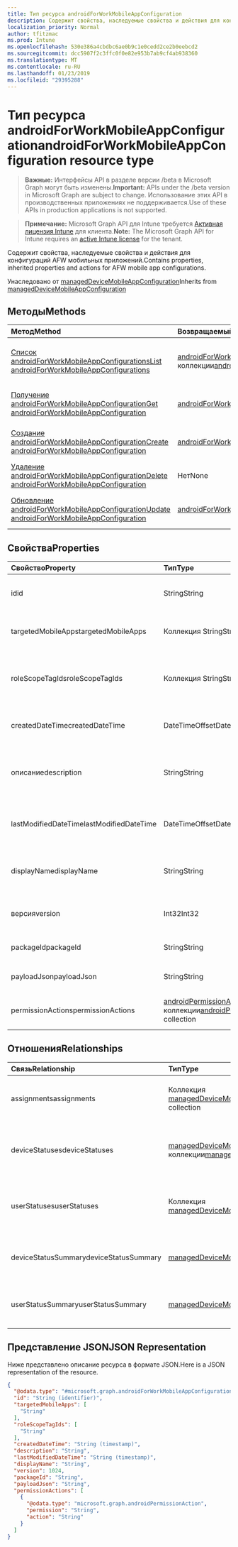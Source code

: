 ```yaml
---
title: Тип ресурса androidForWorkMobileAppConfiguration
description: Содержит свойства, наследуемые свойства и действия для конфигураций AFW мобильных приложений.
localization_priority: Normal
author: tfitzmac
ms.prod: Intune
ms.openlocfilehash: 530e386a4cbdbc6ae0b9c1e0cedd2ce2b0eebcd2
ms.sourcegitcommit: dcc5907f2c3ffc0f0e82e953b7ab9cf4ab938360
ms.translationtype: MT
ms.contentlocale: ru-RU
ms.lasthandoff: 01/23/2019
ms.locfileid: "29395288"
---
```

# <a name="androidforworkmobileappconfiguration-resource-type"></a><span data-ttu-id="3662a-103">Тип ресурса androidForWorkMobileAppConfiguration</span><span class="sxs-lookup"><span data-stu-id="3662a-103">androidForWorkMobileAppConfiguration resource type</span></span>

> <span data-ttu-id="3662a-104">**Важные:** Интерфейсы API в разделе версии /beta в Microsoft Graph могут быть изменены.</span><span class="sxs-lookup"><span data-stu-id="3662a-104">**Important:** APIs under the /beta version in Microsoft Graph are subject to change.</span></span> <span data-ttu-id="3662a-105">Использование этих API в производственных приложениях не поддерживается.</span><span class="sxs-lookup"><span data-stu-id="3662a-105">Use of these APIs in production applications is not supported.</span></span>

> <span data-ttu-id="3662a-106">**Примечание:** Microsoft Graph API для Intune требуется [Активная лицензия Intune](https://go.microsoft.com/fwlink/?linkid=839381) для клиента.</span><span class="sxs-lookup"><span data-stu-id="3662a-106">**Note:** The Microsoft Graph API for Intune requires an [active Intune license](https://go.microsoft.com/fwlink/?linkid=839381) for the tenant.</span></span>

<span data-ttu-id="3662a-107">Содержит свойства, наследуемые свойства и действия для конфигураций AFW мобильных приложений.</span><span class="sxs-lookup"><span data-stu-id="3662a-107">Contains properties, inherited properties and actions for AFW mobile app configurations.</span></span>


<span data-ttu-id="3662a-108">Унаследовано от [managedDeviceMobileAppConfiguration](../resources/intune-apps-manageddevicemobileappconfiguration.md)</span><span class="sxs-lookup"><span data-stu-id="3662a-108">Inherits from [managedDeviceMobileAppConfiguration](../resources/intune-apps-manageddevicemobileappconfiguration.md)</span></span>

## <a name="methods"></a><span data-ttu-id="3662a-109">Методы</span><span class="sxs-lookup"><span data-stu-id="3662a-109">Methods</span></span>
|<span data-ttu-id="3662a-110">Метод</span><span class="sxs-lookup"><span data-stu-id="3662a-110">Method</span></span>|<span data-ttu-id="3662a-111">Возвращаемый тип</span><span class="sxs-lookup"><span data-stu-id="3662a-111">Return Type</span></span>|<span data-ttu-id="3662a-112">Описание</span><span class="sxs-lookup"><span data-stu-id="3662a-112">Description</span></span>|
|:---|:---|:---|
|[<span data-ttu-id="3662a-113">Список androidForWorkMobileAppConfigurations</span><span class="sxs-lookup"><span data-stu-id="3662a-113">List androidForWorkMobileAppConfigurations</span></span>](../api/intune-apps-androidforworkmobileappconfiguration-list.md)|<span data-ttu-id="3662a-114">[androidForWorkMobileAppConfiguration](../resources/intune-apps-androidforworkmobileappconfiguration.md) коллекции</span><span class="sxs-lookup"><span data-stu-id="3662a-114">[androidForWorkMobileAppConfiguration](../resources/intune-apps-androidforworkmobileappconfiguration.md) collection</span></span>|<span data-ttu-id="3662a-115">Свойства списка и связей объектов [androidForWorkMobileAppConfiguration](../resources/intune-apps-androidforworkmobileappconfiguration.md) .</span><span class="sxs-lookup"><span data-stu-id="3662a-115">List properties and relationships of the [androidForWorkMobileAppConfiguration](../resources/intune-apps-androidforworkmobileappconfiguration.md) objects.</span></span>|
|[<span data-ttu-id="3662a-116">Получение androidForWorkMobileAppConfiguration</span><span class="sxs-lookup"><span data-stu-id="3662a-116">Get androidForWorkMobileAppConfiguration</span></span>](../api/intune-apps-androidforworkmobileappconfiguration-get.md)|[<span data-ttu-id="3662a-117">androidForWorkMobileAppConfiguration</span><span class="sxs-lookup"><span data-stu-id="3662a-117">androidForWorkMobileAppConfiguration</span></span>](../resources/intune-apps-androidforworkmobileappconfiguration.md)|<span data-ttu-id="3662a-118">Чтение свойства и связи объекта [androidForWorkMobileAppConfiguration](../resources/intune-apps-androidforworkmobileappconfiguration.md) .</span><span class="sxs-lookup"><span data-stu-id="3662a-118">Read properties and relationships of the [androidForWorkMobileAppConfiguration](../resources/intune-apps-androidforworkmobileappconfiguration.md) object.</span></span>|
|[<span data-ttu-id="3662a-119">Создание androidForWorkMobileAppConfiguration</span><span class="sxs-lookup"><span data-stu-id="3662a-119">Create androidForWorkMobileAppConfiguration</span></span>](../api/intune-apps-androidforworkmobileappconfiguration-create.md)|[<span data-ttu-id="3662a-120">androidForWorkMobileAppConfiguration</span><span class="sxs-lookup"><span data-stu-id="3662a-120">androidForWorkMobileAppConfiguration</span></span>](../resources/intune-apps-androidforworkmobileappconfiguration.md)|<span data-ttu-id="3662a-121">Создание нового объекта [androidForWorkMobileAppConfiguration](../resources/intune-apps-androidforworkmobileappconfiguration.md) .</span><span class="sxs-lookup"><span data-stu-id="3662a-121">Create a new [androidForWorkMobileAppConfiguration](../resources/intune-apps-androidforworkmobileappconfiguration.md) object.</span></span>|
|[<span data-ttu-id="3662a-122">Удаление androidForWorkMobileAppConfiguration</span><span class="sxs-lookup"><span data-stu-id="3662a-122">Delete androidForWorkMobileAppConfiguration</span></span>](../api/intune-apps-androidforworkmobileappconfiguration-delete.md)|<span data-ttu-id="3662a-123">Нет</span><span class="sxs-lookup"><span data-stu-id="3662a-123">None</span></span>|<span data-ttu-id="3662a-124">Удаляет [androidForWorkMobileAppConfiguration](../resources/intune-apps-androidforworkmobileappconfiguration.md).</span><span class="sxs-lookup"><span data-stu-id="3662a-124">Deletes a [androidForWorkMobileAppConfiguration](../resources/intune-apps-androidforworkmobileappconfiguration.md).</span></span>|
|[<span data-ttu-id="3662a-125">Обновление androidForWorkMobileAppConfiguration</span><span class="sxs-lookup"><span data-stu-id="3662a-125">Update androidForWorkMobileAppConfiguration</span></span>](../api/intune-apps-androidforworkmobileappconfiguration-update.md)|[<span data-ttu-id="3662a-126">androidForWorkMobileAppConfiguration</span><span class="sxs-lookup"><span data-stu-id="3662a-126">androidForWorkMobileAppConfiguration</span></span>](../resources/intune-apps-androidforworkmobileappconfiguration.md)|<span data-ttu-id="3662a-127">Обновление свойства объекта [androidForWorkMobileAppConfiguration](../resources/intune-apps-androidforworkmobileappconfiguration.md) .</span><span class="sxs-lookup"><span data-stu-id="3662a-127">Update the properties of a [androidForWorkMobileAppConfiguration](../resources/intune-apps-androidforworkmobileappconfiguration.md) object.</span></span>|

## <a name="properties"></a><span data-ttu-id="3662a-128">Свойства</span><span class="sxs-lookup"><span data-stu-id="3662a-128">Properties</span></span>
|<span data-ttu-id="3662a-129">Свойство</span><span class="sxs-lookup"><span data-stu-id="3662a-129">Property</span></span>|<span data-ttu-id="3662a-130">Тип</span><span class="sxs-lookup"><span data-stu-id="3662a-130">Type</span></span>|<span data-ttu-id="3662a-131">Описание</span><span class="sxs-lookup"><span data-stu-id="3662a-131">Description</span></span>|
|:---|:---|:---|
|<span data-ttu-id="3662a-132">id</span><span class="sxs-lookup"><span data-stu-id="3662a-132">id</span></span>|<span data-ttu-id="3662a-133">String</span><span class="sxs-lookup"><span data-stu-id="3662a-133">String</span></span>|<span data-ttu-id="3662a-134">Ключ объекта.</span><span class="sxs-lookup"><span data-stu-id="3662a-134">Key of the entity.</span></span> <span data-ttu-id="3662a-135">Унаследовано от [managedDeviceMobileAppConfiguration](../resources/intune-apps-manageddevicemobileappconfiguration.md);</span><span class="sxs-lookup"><span data-stu-id="3662a-135">Inherited from [managedDeviceMobileAppConfiguration](../resources/intune-apps-manageddevicemobileappconfiguration.md)</span></span>|
|<span data-ttu-id="3662a-136">targetedMobileApps</span><span class="sxs-lookup"><span data-stu-id="3662a-136">targetedMobileApps</span></span>|<span data-ttu-id="3662a-137">Коллекция String</span><span class="sxs-lookup"><span data-stu-id="3662a-137">String collection</span></span>|<span data-ttu-id="3662a-138">приложение-обработчик</span><span class="sxs-lookup"><span data-stu-id="3662a-138">the associated app.</span></span> <span data-ttu-id="3662a-139">Унаследовано от [managedDeviceMobileAppConfiguration](../resources/intune-apps-manageddevicemobileappconfiguration.md);</span><span class="sxs-lookup"><span data-stu-id="3662a-139">Inherited from [managedDeviceMobileAppConfiguration](../resources/intune-apps-manageddevicemobileappconfiguration.md)</span></span>|
|<span data-ttu-id="3662a-140">roleScopeTagIds</span><span class="sxs-lookup"><span data-stu-id="3662a-140">roleScopeTagIds</span></span>|<span data-ttu-id="3662a-141">Коллекция String</span><span class="sxs-lookup"><span data-stu-id="3662a-141">String collection</span></span>|<span data-ttu-id="3662a-142">Список областей теги для данного объекта конфигурации приложения.</span><span class="sxs-lookup"><span data-stu-id="3662a-142">List of Scope Tags for this App configuration entity.</span></span> <span data-ttu-id="3662a-143">Унаследовано от [managedDeviceMobileAppConfiguration](../resources/intune-apps-manageddevicemobileappconfiguration.md);</span><span class="sxs-lookup"><span data-stu-id="3662a-143">Inherited from [managedDeviceMobileAppConfiguration](../resources/intune-apps-manageddevicemobileappconfiguration.md)</span></span>|
|<span data-ttu-id="3662a-144">createdDateTime</span><span class="sxs-lookup"><span data-stu-id="3662a-144">createdDateTime</span></span>|<span data-ttu-id="3662a-145">DateTimeOffset</span><span class="sxs-lookup"><span data-stu-id="3662a-145">DateTimeOffset</span></span>|<span data-ttu-id="3662a-146">Дата и время создания объекта.</span><span class="sxs-lookup"><span data-stu-id="3662a-146">DateTime the object was created.</span></span> <span data-ttu-id="3662a-147">Унаследовано от [managedDeviceMobileAppConfiguration](../resources/intune-apps-manageddevicemobileappconfiguration.md);</span><span class="sxs-lookup"><span data-stu-id="3662a-147">Inherited from [managedDeviceMobileAppConfiguration](../resources/intune-apps-manageddevicemobileappconfiguration.md)</span></span>|
|<span data-ttu-id="3662a-148">описание</span><span class="sxs-lookup"><span data-stu-id="3662a-148">description</span></span>|<span data-ttu-id="3662a-149">String</span><span class="sxs-lookup"><span data-stu-id="3662a-149">String</span></span>|<span data-ttu-id="3662a-150">Администратор предоставил описание конфигурация устройства.</span><span class="sxs-lookup"><span data-stu-id="3662a-150">Admin provided description of the Device Configuration.</span></span> <span data-ttu-id="3662a-151">Унаследовано от [managedDeviceMobileAppConfiguration](../resources/intune-apps-manageddevicemobileappconfiguration.md);</span><span class="sxs-lookup"><span data-stu-id="3662a-151">Inherited from [managedDeviceMobileAppConfiguration](../resources/intune-apps-manageddevicemobileappconfiguration.md)</span></span>|
|<span data-ttu-id="3662a-152">lastModifiedDateTime</span><span class="sxs-lookup"><span data-stu-id="3662a-152">lastModifiedDateTime</span></span>|<span data-ttu-id="3662a-153">DateTimeOffset</span><span class="sxs-lookup"><span data-stu-id="3662a-153">DateTimeOffset</span></span>|<span data-ttu-id="3662a-154">Дата и время последнего изменения объекта.</span><span class="sxs-lookup"><span data-stu-id="3662a-154">DateTime the object was last modified.</span></span> <span data-ttu-id="3662a-155">Унаследовано от [managedDeviceMobileAppConfiguration](../resources/intune-apps-manageddevicemobileappconfiguration.md);</span><span class="sxs-lookup"><span data-stu-id="3662a-155">Inherited from [managedDeviceMobileAppConfiguration](../resources/intune-apps-manageddevicemobileappconfiguration.md)</span></span>|
|<span data-ttu-id="3662a-156">displayName</span><span class="sxs-lookup"><span data-stu-id="3662a-156">displayName</span></span>|<span data-ttu-id="3662a-157">String</span><span class="sxs-lookup"><span data-stu-id="3662a-157">String</span></span>|<span data-ttu-id="3662a-158">Администратор предоставил название конфигурации устройства.</span><span class="sxs-lookup"><span data-stu-id="3662a-158">Admin provided name of the device configuration.</span></span> <span data-ttu-id="3662a-159">Унаследовано от [managedDeviceMobileAppConfiguration](../resources/intune-apps-manageddevicemobileappconfiguration.md);</span><span class="sxs-lookup"><span data-stu-id="3662a-159">Inherited from [managedDeviceMobileAppConfiguration](../resources/intune-apps-manageddevicemobileappconfiguration.md)</span></span>|
|<span data-ttu-id="3662a-160">версия</span><span class="sxs-lookup"><span data-stu-id="3662a-160">version</span></span>|<span data-ttu-id="3662a-161">Int32</span><span class="sxs-lookup"><span data-stu-id="3662a-161">Int32</span></span>|<span data-ttu-id="3662a-162">Версия конфигурации устройства.</span><span class="sxs-lookup"><span data-stu-id="3662a-162">Version of the device configuration.</span></span> <span data-ttu-id="3662a-163">Унаследовано от [managedDeviceMobileAppConfiguration](../resources/intune-apps-manageddevicemobileappconfiguration.md);</span><span class="sxs-lookup"><span data-stu-id="3662a-163">Inherited from [managedDeviceMobileAppConfiguration](../resources/intune-apps-manageddevicemobileappconfiguration.md)</span></span>|
|<span data-ttu-id="3662a-164">packageId</span><span class="sxs-lookup"><span data-stu-id="3662a-164">packageId</span></span>|<span data-ttu-id="3662a-165">String</span><span class="sxs-lookup"><span data-stu-id="3662a-165">String</span></span>|<span data-ttu-id="3662a-166">Идентификатор пакета конфигурации Android для работы приложения.</span><span class="sxs-lookup"><span data-stu-id="3662a-166">Android For Work app configuration package id.</span></span>|
|<span data-ttu-id="3662a-167">payloadJson</span><span class="sxs-lookup"><span data-stu-id="3662a-167">payloadJson</span></span>|<span data-ttu-id="3662a-168">String</span><span class="sxs-lookup"><span data-stu-id="3662a-168">String</span></span>|<span data-ttu-id="3662a-169">Полезной нагрузки JSON конфигурации приложения Android для работы.</span><span class="sxs-lookup"><span data-stu-id="3662a-169">Android For Work app configuration JSON payload.</span></span>|
|<span data-ttu-id="3662a-170">permissionActions</span><span class="sxs-lookup"><span data-stu-id="3662a-170">permissionActions</span></span>|<span data-ttu-id="3662a-171">[androidPermissionAction](../resources/intune-apps-androidpermissionaction.md) коллекции</span><span class="sxs-lookup"><span data-stu-id="3662a-171">[androidPermissionAction](../resources/intune-apps-androidpermissionaction.md) collection</span></span>|<span data-ttu-id="3662a-172">Список разрешений для Android и соответствующие действия разрешений.</span><span class="sxs-lookup"><span data-stu-id="3662a-172">List of Android app permissions and corresponding permission actions.</span></span>|

## <a name="relationships"></a><span data-ttu-id="3662a-173">Отношения</span><span class="sxs-lookup"><span data-stu-id="3662a-173">Relationships</span></span>
|<span data-ttu-id="3662a-174">Связь</span><span class="sxs-lookup"><span data-stu-id="3662a-174">Relationship</span></span>|<span data-ttu-id="3662a-175">Тип</span><span class="sxs-lookup"><span data-stu-id="3662a-175">Type</span></span>|<span data-ttu-id="3662a-176">Описание</span><span class="sxs-lookup"><span data-stu-id="3662a-176">Description</span></span>|
|:---|:---|:---|
|<span data-ttu-id="3662a-177">assignments</span><span class="sxs-lookup"><span data-stu-id="3662a-177">assignments</span></span>|<span data-ttu-id="3662a-178">Коллекция [managedDeviceMobileAppConfigurationAssignment](../resources/intune-apps-manageddevicemobileappconfigurationassignment.md)</span><span class="sxs-lookup"><span data-stu-id="3662a-178">[managedDeviceMobileAppConfigurationAssignment](../resources/intune-apps-manageddevicemobileappconfigurationassignment.md) collection</span></span>|<span data-ttu-id="3662a-179">Список заданий группы для настройки приложения.</span><span class="sxs-lookup"><span data-stu-id="3662a-179">The list of group assignemenets for app configration.</span></span> <span data-ttu-id="3662a-180">Унаследовано от [managedDeviceMobileAppConfiguration](../resources/intune-apps-manageddevicemobileappconfiguration.md);</span><span class="sxs-lookup"><span data-stu-id="3662a-180">Inherited from [managedDeviceMobileAppConfiguration](../resources/intune-apps-manageddevicemobileappconfiguration.md)</span></span>|
|<span data-ttu-id="3662a-181">deviceStatuses</span><span class="sxs-lookup"><span data-stu-id="3662a-181">deviceStatuses</span></span>|<span data-ttu-id="3662a-182">[managedDeviceMobileAppConfigurationDeviceStatus](../resources/intune-apps-manageddevicemobileappconfigurationdevicestatus.md) коллекции</span><span class="sxs-lookup"><span data-stu-id="3662a-182">[managedDeviceMobileAppConfigurationDeviceStatus](../resources/intune-apps-manageddevicemobileappconfigurationdevicestatus.md) collection</span></span>|<span data-ttu-id="3662a-183">Список ManagedDeviceMobileAppConfigurationDeviceStatus.</span><span class="sxs-lookup"><span data-stu-id="3662a-183">List of ManagedDeviceMobileAppConfigurationDeviceStatus.</span></span> <span data-ttu-id="3662a-184">Унаследовано от [managedDeviceMobileAppConfiguration](../resources/intune-apps-manageddevicemobileappconfiguration.md);</span><span class="sxs-lookup"><span data-stu-id="3662a-184">Inherited from [managedDeviceMobileAppConfiguration](../resources/intune-apps-manageddevicemobileappconfiguration.md)</span></span>|
|<span data-ttu-id="3662a-185">userStatuses</span><span class="sxs-lookup"><span data-stu-id="3662a-185">userStatuses</span></span>|<span data-ttu-id="3662a-186">Коллекция [managedDeviceMobileAppConfigurationUserStatus](../resources/intune-apps-manageddevicemobileappconfigurationuserstatus.md)</span><span class="sxs-lookup"><span data-stu-id="3662a-186">[managedDeviceMobileAppConfigurationUserStatus](../resources/intune-apps-manageddevicemobileappconfigurationuserstatus.md) collection</span></span>|<span data-ttu-id="3662a-187">Список объектов ManagedDeviceMobileAppConfigurationUserStatus.</span><span class="sxs-lookup"><span data-stu-id="3662a-187">List of ManagedDeviceMobileAppConfigurationUserStatus.</span></span> <span data-ttu-id="3662a-188">Унаследовано от [managedDeviceMobileAppConfiguration](../resources/intune-apps-manageddevicemobileappconfiguration.md);</span><span class="sxs-lookup"><span data-stu-id="3662a-188">Inherited from [managedDeviceMobileAppConfiguration](../resources/intune-apps-manageddevicemobileappconfiguration.md)</span></span>|
|<span data-ttu-id="3662a-189">deviceStatusSummary</span><span class="sxs-lookup"><span data-stu-id="3662a-189">deviceStatusSummary</span></span>|[<span data-ttu-id="3662a-190">managedDeviceMobileAppConfigurationDeviceSummary</span><span class="sxs-lookup"><span data-stu-id="3662a-190">managedDeviceMobileAppConfigurationDeviceSummary</span></span>](../resources/intune-apps-manageddevicemobileappconfigurationdevicesummary.md)|<span data-ttu-id="3662a-191">Общие сведения о состоянии устройства, связанном с настройкой приложения.</span><span class="sxs-lookup"><span data-stu-id="3662a-191">App configuration device status summary.</span></span> <span data-ttu-id="3662a-192">Унаследовано от [managedDeviceMobileAppConfiguration](../resources/intune-apps-manageddevicemobileappconfiguration.md);</span><span class="sxs-lookup"><span data-stu-id="3662a-192">Inherited from [managedDeviceMobileAppConfiguration](../resources/intune-apps-manageddevicemobileappconfiguration.md)</span></span>|
|<span data-ttu-id="3662a-193">userStatusSummary</span><span class="sxs-lookup"><span data-stu-id="3662a-193">userStatusSummary</span></span>|[<span data-ttu-id="3662a-194">managedDeviceMobileAppConfigurationUserSummary</span><span class="sxs-lookup"><span data-stu-id="3662a-194">managedDeviceMobileAppConfigurationUserSummary</span></span>](../resources/intune-apps-manageddevicemobileappconfigurationusersummary.md)|<span data-ttu-id="3662a-195">Общие сведения о состоянии пользователя, связанном с настройкой приложения.</span><span class="sxs-lookup"><span data-stu-id="3662a-195">App configuration user status summary.</span></span> <span data-ttu-id="3662a-196">Унаследовано от [managedDeviceMobileAppConfiguration](../resources/intune-apps-manageddevicemobileappconfiguration.md);</span><span class="sxs-lookup"><span data-stu-id="3662a-196">Inherited from [managedDeviceMobileAppConfiguration](../resources/intune-apps-manageddevicemobileappconfiguration.md)</span></span>|

## <a name="json-representation"></a><span data-ttu-id="3662a-197">Представление JSON</span><span class="sxs-lookup"><span data-stu-id="3662a-197">JSON Representation</span></span>
<span data-ttu-id="3662a-198">Ниже представлено описание ресурса в формате JSON.</span><span class="sxs-lookup"><span data-stu-id="3662a-198">Here is a JSON representation of the resource.</span></span>
<!-- {
  "blockType": "resource",
  "keyProperty": "id",
  "@odata.type": "microsoft.graph.androidForWorkMobileAppConfiguration"
}
-->
``` json
{
  "@odata.type": "#microsoft.graph.androidForWorkMobileAppConfiguration",
  "id": "String (identifier)",
  "targetedMobileApps": [
    "String"
  ],
  "roleScopeTagIds": [
    "String"
  ],
  "createdDateTime": "String (timestamp)",
  "description": "String",
  "lastModifiedDateTime": "String (timestamp)",
  "displayName": "String",
  "version": 1024,
  "packageId": "String",
  "payloadJson": "String",
  "permissionActions": [
    {
      "@odata.type": "microsoft.graph.androidPermissionAction",
      "permission": "String",
      "action": "String"
    }
  ]
}
```




